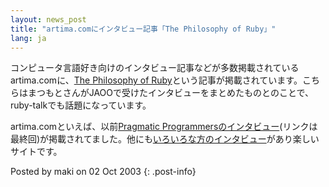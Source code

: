 ```yaml
---
layout: news_post
title: "artima.comにインタビュー記事「The Philosophy of Ruby」"
lang: ja
---
```


コンピュータ言語好き向けのインタビュー記事などが多数掲載されているartima.comに、[The Philosophy of
Ruby][1]という記事が掲載されています。こちらはまつもとさんがJAOOで受けたインタビューをまとめたものとのことで、ruby-talkでも話題になっています。

artima.comといえば、以前[Pragmatic
Programmersのインタビュー][2](リンクは最終回)が掲載されてました。他にも[いろいろな方のインタビュー][3]があり楽しいサイトです。

Posted by maki on 02 Oct 2003
{: .post-info}



[1]: http://www.artima.com/intv/ruby.html 
[2]: http://www.artima.com/intv/plain.html 
[3]: http://www.artima.com/intv/index.html 
